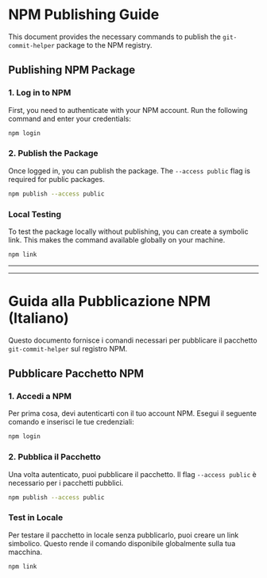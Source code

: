 # NPM Publishing Guide

This document provides the necessary commands to publish the `git-commit-helper` package to the NPM registry.

## Publishing NPM Package

### 1. Log in to NPM

First, you need to authenticate with your NPM account. Run the following command and enter your credentials:

```bash
npm login
```

### 2. Publish the Package

Once logged in, you can publish the package. The `--access public` flag is required for public packages.

```bash
npm publish --access public
```

### Local Testing

To test the package locally without publishing, you can create a symbolic link. This makes the command available globally on your machine.

```bash
npm link
```

---

---

# Guida alla Pubblicazione NPM (Italiano)

Questo documento fornisce i comandi necessari per pubblicare il pacchetto `git-commit-helper` sul registro NPM.

## Pubblicare Pacchetto NPM

### 1. Accedi a NPM

Per prima cosa, devi autenticarti con il tuo account NPM. Esegui il seguente comando e inserisci le tue credenziali:

```bash
npm login
```

### 2. Pubblica il Pacchetto

Una volta autenticato, puoi pubblicare il pacchetto. Il flag `--access public` è necessario per i pacchetti pubblici.

```bash
npm publish --access public
```

### Test in Locale

Per testare il pacchetto in locale senza pubblicarlo, puoi creare un link simbolico. Questo rende il comando disponibile globalmente sulla tua macchina.

```bash
npm link
```
